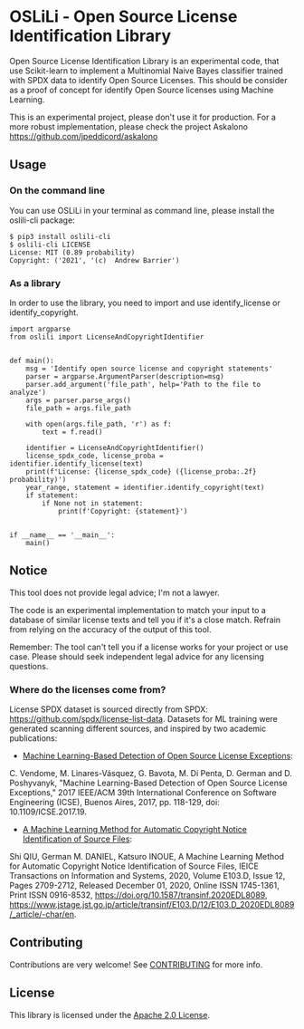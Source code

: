 # OSLiLi - Open Source License Identification Library

Open Source License Identification Library is an experimental code, that use Scikit-learn to implement a Multinomial Naive Bayes classifier trained with SPDX data to identify Open Source Licenses. This should be consider as a proof of concept for identify Open Source licenses using Machine Learning. 

This is an experimental project, please don't use it for production. For a more robust implementation, please check the project Askalono https://github.com/jpeddicord/askalono


## Usage

### On the command line

You can use OSLiLi in your terminal as command line, please install the oslili-cli package:
```
$ pip3 install oslili-cli
$ oslili-cli LICENSE
License: MIT (0.89 probability)
Copyright: ('2021', '(c)  Andrew Barrier')
```
### As a library

In order to use the library, you need to import and use identify_license or identify_copyright.
```
import argparse
from oslili import LicenseAndCopyrightIdentifier


def main():
    msg = 'Identify open source license and copyright statements'
    parser = argparse.ArgumentParser(description=msg)
    parser.add_argument('file_path', help='Path to the file to analyze')
    args = parser.parse_args()
    file_path = args.file_path

    with open(args.file_path, 'r') as f:
        text = f.read()

    identifier = LicenseAndCopyrightIdentifier()
    license_spdx_code, license_proba = identifier.identify_license(text)
    print(f'License: {license_spdx_code} ({license_proba:.2f} probability)')
    year_range, statement = identifier.identify_copyright(text)
    if statement:
        if None not in statement:
            print(f'Copyright: {statement}')


if __name__ == '__main__':
    main()
```
## Notice

This tool does not provide legal advice; I'm not a lawyer.

The code is an experimental implementation to match your input to a database of similar license texts and tell you if it's a close match. Refrain from relying on the accuracy of the output of this tool.

Remember: The tool can't tell you if a license works for your project or use case. Please should seek independent legal advice for any licensing questions.

### Where do the licenses come from?

License SPDX dataset is sourced directly from SPDX: https://github.com/spdx/license-list-data. Datasets for ML training were generated scanning different sources, and inspired by two academic publications:

* [Machine Learning-Based Detection of Open Source License Exceptions](https://ieeexplore.ieee.org/document/7985655):

C. Vendome, M. Linares-Vásquez, G. Bavota, M. Di Penta, D. German and D. Poshyvanyk, "Machine Learning-Based Detection of Open Source License Exceptions," 2017 IEEE/ACM 39th International Conference on Software Engineering (ICSE), Buenos Aires, 2017, pp. 118-129, doi: 10.1109/ICSE.2017.19.


* [A Machine Learning Method for Automatic Copyright Notice Identification of Source Files](https://www.jstage.jst.go.jp/article/transinf/E103.D/12/E103.D_2020EDL8089/_article):

Shi QIU, German M. DANIEL, Katsuro INOUE, A Machine Learning Method for Automatic Copyright Notice Identification of Source Files, IEICE Transactions on Information and Systems, 2020, Volume E103.D, Issue 12, Pages 2709-2712, Released December 01, 2020, Online ISSN 1745-1361, Print ISSN 0916-8532, https://doi.org/10.1587/transinf.2020EDL8089, https://www.jstage.jst.go.jp/article/transinf/E103.D/12/E103.D_2020EDL8089/_article/-char/en.



## Contributing

Contributions are very welcome! See [CONTRIBUTING](CONTRIBUTING.md) for more info.

## License

This library is licensed under the [Apache 2.0 License](LICENSE).